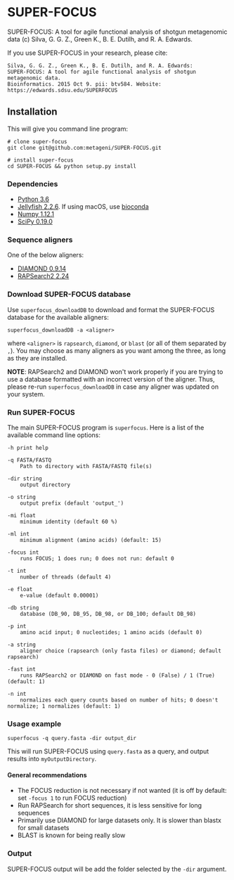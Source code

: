 # SUPER-FOCUS
SUPER-FOCUS: A tool for agile functional analysis of shotgun metagenomic data
(c) Silva, G. G. Z., Green K., B. E. Dutilh, and R. A. Edwards.

If you use SUPER-FOCUS in your research, please cite:

    Silva, G. G. Z., Green K., B. E. Dutilh, and R. A. Edwards: 
    SUPER-FOCUS: A tool for agile functional analysis of shotgun metagenomic data. 
	Bioinformatics. 2015 Oct 9. pii: btv584. Website: https://edwards.sdsu.edu/SUPERFOCUS

## Installation
This will give you command line program:

	# clone super-focus
	git clone git@github.com:metageni/SUPER-FOCUS.git

	# install super-focus
	cd SUPER-FOCUS && python setup.py install

### Dependencies
- [Python 3.6](http://www.python.org/download)
- [Jellyfish 2.2.6](https://github.com/gmarcais/Jellyfish/releases/tag/v2.2.6). If using macOS, use [bioconda](https://anaconda.org/bioconda/jellyfish)
- [Numpy 1.12.1](https://github.com/numpy/numpy)
- [SciPy 0.19.0](https://github.com/scipy/scipy)

### Sequence aligners
One of the below aligners:
- [DIAMOND 0.9.14](http://ab.inf.uni-tuebingen.de/software/diamond)
- [RAPSearch2 2.24](http://rapsearch2.sourceforge.net)


### Download SUPER-FOCUS database
Use `superfocus_downloadDB` to download and format the SUPER-FOCUS database
for the available aligners:

```
superfocus_downloadDB -a <aligner>
```
where `<aligner>` is `rapsearch`, `diamond`, or `blast` (or all of them separated by `,`). You
may choose as many aligners as you want among the three, as long as they are
installed.

**NOTE**: RAPSearch2 and DIAMOND won't work properly if you are trying to use a
database formatted with an incorrect version of the aligner. Thus, please
re-run `superfocus_downloadDB` in case any aligner was updated on your
system.


### Run SUPER-FOCUS
The main SUPER-FOCUS program is `superfocus`. Here is a list of the
available command line options:

	-h print help
	
	-q FASTA/FASTQ
		Path to directory with FASTA/FASTQ file(s)

	-dir string
		output directory

	-o string
		output prefix (default 'output_')
	
	-mi float
		minimum identity (default 60 %)

	-ml int
		minimum alignment (amino acids) (default: 15)

	-focus int
		runs FOCUS; 1 does run; 0 does not run: default 0

	-t int
		number of threads (default 4)

	-e float
		e-value (default 0.00001)

	-db string
		database (DB_90, DB_95, DB_98, or DB_100; default DB_98)

	-p int
		amino acid input; 0 nucleotides; 1 amino acids (default 0)

	-a string
		aligner choice (rapsearch (only fasta files) or diamond; default rapsearch)

	-fast int
		runs RAPSearch2 or DIAMOND on fast mode - 0 (False) / 1 (True) (default: 1)	
  
	-n int
		normalizes each query counts based on number of hits; 0 doesn't normalize; 1 normalizes (default: 1)

### Usage example
```
superfocus -q query.fasta -dir output_dir
```
This will run SUPER-FOCUS using `query.fasta` as a query, and output results into `myOutputDirectory`.

#### General recommendations
- The FOCUS reduction is not necessary if not wanted (it is off by default: set `-focus 1` to run FOCUS reduction)
- Run RAPSearch for short sequences, it is less sensitive for long sequences
- Primarily use DIAMOND for large datasets only. It is slower than blastx for small datasets
- BLAST is known for being really slow

### Output
SUPER-FOCUS output will be add the folder selected by the `-dir` argument.
